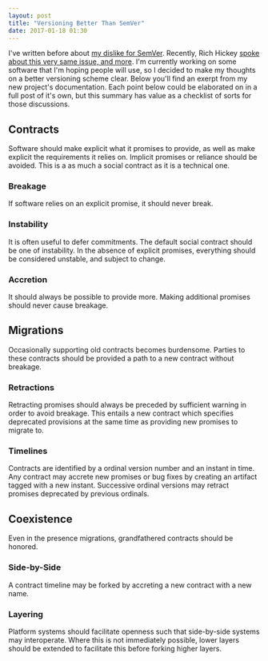 ```yaml
---
layout: post
title: "Versioning Better Than SemVer"
date: 2017-01-18 01:30
---
```


I've written before about [my dislike for SemVer][1]. Recently, Rich Hickey
[spoke about this very same issue, and more][2]. I'm currently working on some
software that I'm hoping people will use, so I decided to make my thoughts on
a better versioning scheme clear. Below you'll find an exerpt from my new
project's documentation. Each point below could be elaborated on in a full post
of it's own, but this summary has value as a checklist of sorts for those
discussions.


## Contracts

Software should make explicit what it promises to provide, as well as make
explicit the requirements it relies on. Implicit promises or reliance should
be avoided. This is a as much a social contract as it is a technical one.

### Breakage

If software relies on an explicit promise, it should never break.

### Instability

It is often useful to defer commitments. The default social contract should be
one of instability. In the absence of explicit promises, everything should be
considered unstable, and subject to change.

### Accretion

It should always be possible to provide more. Making additional promises should
never cause breakage.


## Migrations

Occasionally supporting old contracts becomes burdensome. Parties to these
contracts should be provided a path to a new contract without breakage.

### Retractions

Retracting promises should always be preceded by sufficient warning in order
to avoid breakage. This entails a new contract which specifies deprecated
provisions at the same time as providing new promises to migrate to.

### Timelines

Contracts are identified by a ordinal version number and an instant in time.
Any contract may accrete new promises or bug fixes by creating an artifact
tagged with a new instant. Successive ordinal versions may retract promises
deprecated by previous ordinals.


## Coexistence

Even in the presence migrations, grandfathered contracts should be honored.

### Side-by-Side

A contract timeline may be forked by accreting a new contract with a new name.

### Layering

Platform systems should facilitate openness such that side-by-side systems may
interoperate. Where this is not immediately possible, lower layers should be
extended to facilitate this before forking higher layers.


[1]: http://www.brandonbloom.name/blog/2013/06/19/semver/
[2]: https://www.youtube.com/watch?v=oyLBGkS5ICk
